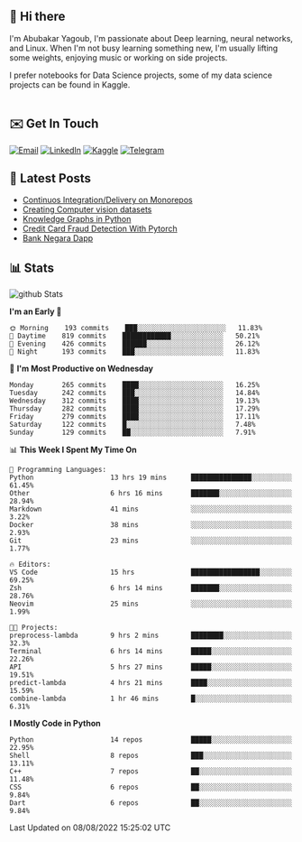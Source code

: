## 👋 Hi there

I'm Abubakar Yagoub, I'm passionate about Deep learning, neural networks, and
Linux. When I'm not busy learning something new, I'm usually lifting some
weights, enjoying music or working on side projects.

I prefer notebooks for Data Science projects, some of my data science projects
can be found in Kaggle. <br> <br>

## ✉️ Get In Touch

[![Email](https://img.shields.io/badge/Email-f1f1f1?style=for-the-badge&logo=gmail&logoColor=0f111a)](mailto:hi@blacksuan19.dev)
[![LinkedIn](https://img.shields.io/badge/LinkedIn-0077B5?style=for-the-badge&logo=linkedin&logoColor=white)](https://www.linkedin.com/in/blacksuan19/)
[![Kaggle](https://img.shields.io/badge/Kaggle-5acfff?style=for-the-badge&logo=kaggle&logoColor=white)](http://kaggle.com/abubakaryagob/)
[![Telegram](https://img.shields.io/badge/Telegram-2CA5E0?style=for-the-badge&logo=telegram&logoColor=white)](https://t.me/blacksuan19)

## 📩 Latest Posts

<!-- BLOG-POST-LIST:START -->
- [Continuos Integration/Delivery on Monorepos](http://blacksuan19.dev/blog/github-actions-monorepos/)
- [Creating Computer vision datasets](http://blacksuan19.dev/blog/creating-datasets/)
- [Knowledge Graphs in Python](http://blacksuan19.dev/projects/Knowledge_Graphs/)
- [Credit Card Fraud Detection With Pytorch](http://blacksuan19.dev/projects/credit-card-fraud-detection-with-pytorch/)
- [Bank Negara Dapp](http://blacksuan19.dev/projects/bank-negara/)
<!-- BLOG-POST-LIST:END -->

## 📊 Stats

![github Stats](https://github-readme-stats.vercel.app/api?username=blacksuan19&theme=github_dark&show_icons=true&count_private=true&custom_title=Github%20Stats&hide_border=true)

<!--START_SECTION:waka-->
**I'm an Early 🐤** 

```text
🌞 Morning    193 commits    ███░░░░░░░░░░░░░░░░░░░░░░   11.83% 
🌆 Daytime    819 commits    ████████████░░░░░░░░░░░░░   50.21% 
🌃 Evening    426 commits    ██████░░░░░░░░░░░░░░░░░░░   26.12% 
🌙 Night      193 commits    ███░░░░░░░░░░░░░░░░░░░░░░   11.83%

```
📅 **I'm Most Productive on Wednesday** 

```text
Monday       265 commits    ████░░░░░░░░░░░░░░░░░░░░░   16.25% 
Tuesday      242 commits    ███░░░░░░░░░░░░░░░░░░░░░░   14.84% 
Wednesday    312 commits    ████░░░░░░░░░░░░░░░░░░░░░   19.13% 
Thursday     282 commits    ████░░░░░░░░░░░░░░░░░░░░░   17.29% 
Friday       279 commits    ████░░░░░░░░░░░░░░░░░░░░░   17.11% 
Saturday     122 commits    █░░░░░░░░░░░░░░░░░░░░░░░░   7.48% 
Sunday       129 commits    ██░░░░░░░░░░░░░░░░░░░░░░░   7.91%

```


📊 **This Week I Spent My Time On** 

```text
💬 Programming Languages: 
Python                   13 hrs 19 mins      ███████████████░░░░░░░░░░   61.45% 
Other                    6 hrs 16 mins       ███████░░░░░░░░░░░░░░░░░░   28.94% 
Markdown                 41 mins             ░░░░░░░░░░░░░░░░░░░░░░░░░   3.22% 
Docker                   38 mins             ░░░░░░░░░░░░░░░░░░░░░░░░░   2.93% 
Git                      23 mins             ░░░░░░░░░░░░░░░░░░░░░░░░░   1.77%

🔥 Editors: 
VS Code                  15 hrs              █████████████████░░░░░░░░   69.25% 
Zsh                      6 hrs 14 mins       ███████░░░░░░░░░░░░░░░░░░   28.76% 
Neovim                   25 mins             ░░░░░░░░░░░░░░░░░░░░░░░░░   1.99%

🐱‍💻 Projects: 
preprocess-lambda        9 hrs 2 mins        ████████░░░░░░░░░░░░░░░░░   32.3% 
Terminal                 6 hrs 14 mins       █████░░░░░░░░░░░░░░░░░░░░   22.26% 
API                      5 hrs 27 mins       █████░░░░░░░░░░░░░░░░░░░░   19.51% 
predict-lambda           4 hrs 21 mins       ████░░░░░░░░░░░░░░░░░░░░░   15.59% 
combine-lambda           1 hr 46 mins        █░░░░░░░░░░░░░░░░░░░░░░░░   6.31%

```

**I Mostly Code in Python** 

```text
Python                   14 repos            █████░░░░░░░░░░░░░░░░░░░░   22.95% 
Shell                    8 repos             ███░░░░░░░░░░░░░░░░░░░░░░   13.11% 
C++                      7 repos             ██░░░░░░░░░░░░░░░░░░░░░░░   11.48% 
CSS                      6 repos             ██░░░░░░░░░░░░░░░░░░░░░░░   9.84% 
Dart                     6 repos             ██░░░░░░░░░░░░░░░░░░░░░░░   9.84%

```



 Last Updated on 08/08/2022 15:25:02 UTC
<!--END_SECTION:waka-->
